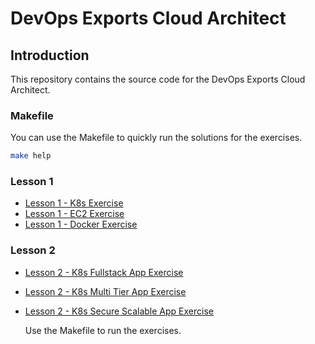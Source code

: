 # DevOps Exports Cloud Architect

## Introduction

This repository contains the source code for the DevOps Exports Cloud Architect.

### Makefile

You can use the Makefile to quickly run the solutions for the exercises.

```bash
make help
```

### Lesson 1

- [Lesson 1 - K8s Exercise](lesson1/k8s-exercise.md)
- [Lesson 1 - EC2 Exercise](lesson1/ec2-exercise.md)
- [Lesson 1 - Docker Exercise](lesson1/docker-exercise/docker-exercise.md)

### Lesson 2

- [Lesson 2 - K8s Fullstack App Exercise](lesson2/k8s_fullStack_exercise.md)
- [Lesson 2 - K8s Multi Tier App Exercise](lesson2/k8s_multi-tier_exercise.md)
- [Lesson 2 - K8s Secure Scalable App Exercise](lesson2/k8s_secure_scalable_exercise.md)

  
  Use the Makefile to run the exercises.

